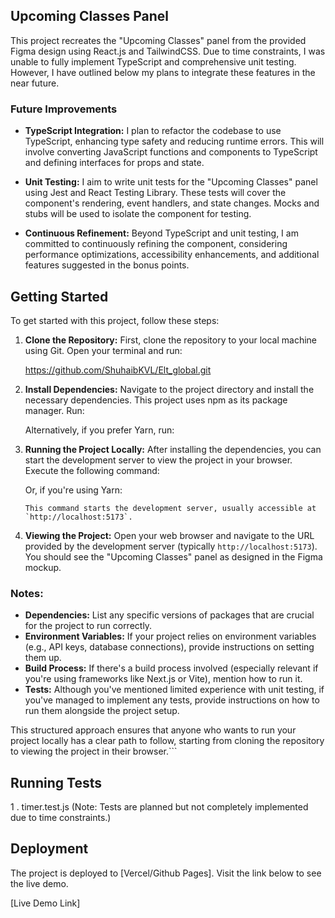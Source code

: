 ## Upcoming Classes Panel

This project recreates the "Upcoming Classes" panel from the provided Figma design using React.js and TailwindCSS. Due to time constraints, I was unable to fully implement TypeScript and comprehensive unit testing. However, I have outlined below my plans to integrate these features in the near future.

### Future Improvements

- **TypeScript Integration:** I plan to refactor the codebase to use TypeScript, enhancing type safety and reducing runtime errors. This will involve converting JavaScript functions and components to TypeScript and defining interfaces for props and state.

- **Unit Testing:** I aim to write unit tests for the "Upcoming Classes" panel using Jest and React Testing Library. These tests will cover the component's rendering, event handlers, and state changes. Mocks and stubs will be used to isolate the component for testing.

- **Continuous Refinement:** Beyond TypeScript and unit testing, I am committed to continuously refining the component, considering performance optimizations, accessibility enhancements, and additional features suggested in the bonus points.

## Getting Started

To get started with this project, follow these steps:

1. **Clone the Repository:**
   First, clone the repository to your local machine using Git. Open your terminal and run:
   
    https://github.com/ShuhaibKVL/Elt_global.git

2. **Install Dependencies:**
   Navigate to the project directory and install the necessary dependencies. This project uses npm as its package manager. Run:

    Alternatively, if you prefer Yarn, run:

    
3. **Running the Project Locally:**
   After installing the dependencies, you can start the development server to view the project in your browser. Execute the following command:

    Or, if you're using Yarn:

       This command starts the development server, usually accessible at `http://localhost:5173`.

4. **Viewing the Project:**
   Open your web browser and navigate to the URL provided by the development server (typically `http://localhost:5173`). You should see the "Upcoming Classes" panel as designed in the Figma mockup.

### Notes:
- **Dependencies:** List any specific versions of packages that are crucial for the project to run correctly.
- **Environment Variables:** If your project relies on environment variables (e.g., API keys, database connections), provide instructions on setting them up.
- **Build Process:** If there's a build process involved (especially relevant if you're using frameworks like Next.js or Vite), mention how to run it.
- **Tests:** Although you've mentioned limited experience with unit testing, if you've managed to implement any tests, provide instructions on how to run them alongside the project setup.

This structured approach ensures that anyone who wants to run your project locally has a clear path to follow, starting from cloning the repository to viewing the project in their browser.```





## Running Tests
1 . timer.test.js
(Note: Tests are planned but not completely implemented due to time constraints.)

## Deployment

The project is deployed to [Vercel/Github Pages]. Visit the link below to see the live demo.

[Live Demo Link]
